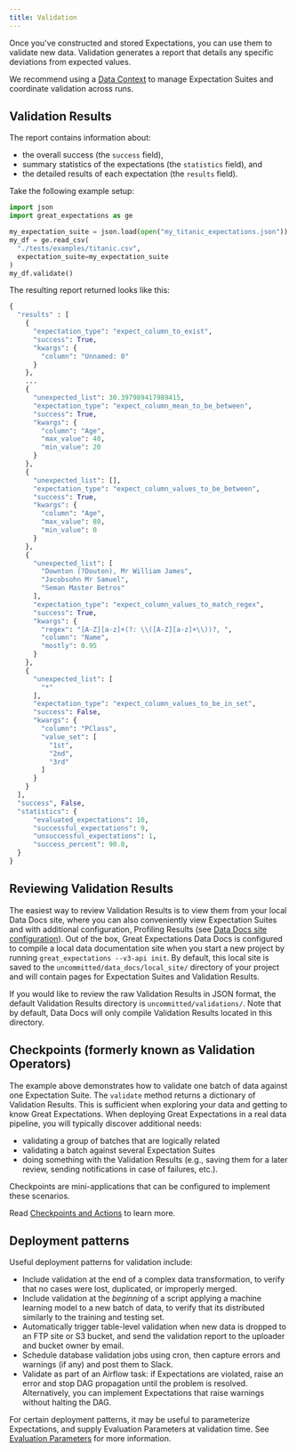 ```yaml
---
title: Validation
---
```



Once you've constructed and stored Expectations, you can use them to validate new data. Validation generates a report
that details any specific deviations from expected values.

We recommend using a [Data Context](/docs/reference/data_context) to manage Expectation Suites and coordinate validation across runs.

## Validation Results

The report contains information about:

* the overall success (the `success` field),
* summary statistics of the expectations (the `statistics` field), and
* the detailed results of each expectation (the `results` field).

Take the following example setup:

```python 
import json 
import great_expectations as ge

my_expectation_suite = json.load(open("my_titanic_expectations.json"))
my_df = ge.read_csv(
  "./tests/examples/titanic.csv", 
  expectation_suite=my_expectation_suite
)
my_df.validate()
```

The resulting report returned looks like this:

```python 
{
  "results" : [
    {
      "expectation_type": "expect_column_to_exist",
      "success": True,
      "kwargs": {
        "column": "Unnamed: 0"
      }
    },
    ...
    {
      "unexpected_list": 30.397989417989415,
      "expectation_type": "expect_column_mean_to_be_between",
      "success": True,
      "kwargs": {
        "column": "Age",
        "max_value": 40,
        "min_value": 20
      }
    },
    {
      "unexpected_list": [],
      "expectation_type": "expect_column_values_to_be_between",
      "success": True,
      "kwargs": {
        "column": "Age",
        "max_value": 80,
        "min_value": 0
      }
    },
    {
      "unexpected_list": [
        "Downton (?Douton), Mr William James",
        "Jacobsohn Mr Samuel",
        "Seman Master Betros"
      ],
      "expectation_type": "expect_column_values_to_match_regex",
      "success": True,
      "kwargs": {
        "regex": "[A-Z][a-z]+(?: \\([A-Z][a-z]+\\))?, ",
        "column": "Name",
        "mostly": 0.95
      }
    },
    {
      "unexpected_list": [
        "*"
      ],
      "expectation_type": "expect_column_values_to_be_in_set",
      "success": False,
      "kwargs": {
        "column": "PClass",
        "value_set": [
          "1st",
          "2nd",
          "3rd"
        ]
      }
    }
  ],
  "success", False,
  "statistics": {
      "evaluated_expectations": 10,
      "successful_expectations": 9,
      "unsuccessful_expectations": 1,
      "success_percent": 90.0,
  }
}
```

## Reviewing Validation Results

The easiest way to review Validation Results is to view them from your local Data Docs site, where you can also
conveniently view Expectation Suites and with additional configuration, Profiling Results
(see [Data Docs site configuration](/docs/guides/setup/configuring_data_docs/how_to_host_and_share_data_docs_on_a_filesystem)). Out of the box, Great Expectations Data Docs is configured to compile a local
data documentation site when you start a new project by running `great_expectations --v3-api init`. By default, this local site
is saved to the `uncommitted/data_docs/local_site/` directory of your project and will contain pages for Expectation
Suites and Validation Results.

If you would like to review the raw Validation Results in JSON format, the default Validation Results directory
is `uncommitted/validations/`. Note that by default, Data Docs will only compile Validation Results located in this
directory.

## Checkpoints (formerly known as Validation Operators)

The example above demonstrates how to validate one batch of data against one Expectation Suite. The `validate` method
returns a dictionary of Validation Results. This is sufficient when exploring your data and getting to know Great
Expectations. When deploying Great Expectations in a real data pipeline, you will typically discover additional needs:

* validating a group of batches that are logically related
* validating a batch against several Expectation Suites
* doing something with the Validation Results (e.g., saving them for a later review, sending notifications in case of
  failures, etc.).

Checkpoints are mini-applications that can be configured to implement these scenarios.

Read [Checkpoints and Actions](./checkpoints_and_actions.md) to learn more.

## Deployment patterns

Useful deployment patterns for validation include:

* Include validation at the end of a complex data transformation, to verify that no cases were lost, duplicated, or
  improperly merged.
* Include validation at the *beginning* of a script applying a machine learning model to a new batch of data, to verify
  that its distributed similarly to the training and testing set.
* Automatically trigger table-level validation when new data is dropped to an FTP site or S3 bucket, and send the
  validation report to the uploader and bucket owner by email.
* Schedule database validation jobs using cron, then capture errors and warnings (if any) and post them to Slack.
* Validate as part of an Airflow task: if Expectations are violated, raise an error and stop DAG propagation until the
  problem is resolved. Alternatively, you can implement Expectations that raise warnings without halting the DAG.

For certain deployment patterns, it may be useful to parameterize Expectations, and supply Evaluation Parameters at
validation time. See [Evaluation Parameters](./evaluation_parameters.md) for more information.
